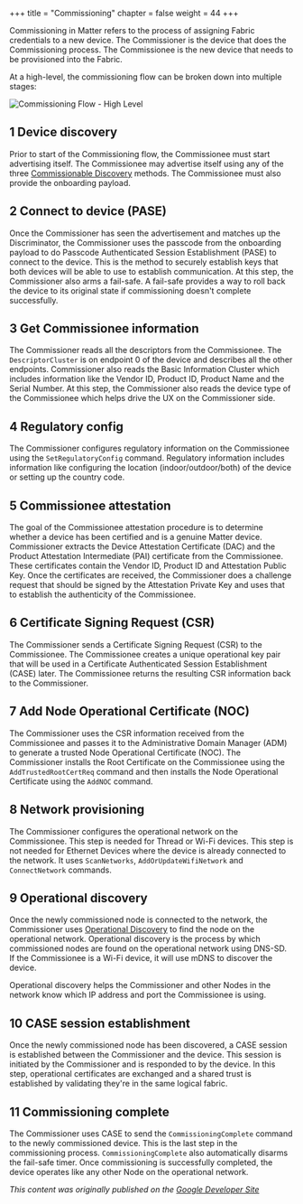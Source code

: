 +++
title = "Commissioning"
chapter = false
weight = 44
+++

Commissioning in Matter refers to the process of assigning Fabric credentials to a new device. The Commissioner is the device that does the Commissioning process. The Commissionee is the new device that needs to be provisioned into the Fabric.

At a high-level, the commissioning flow can be broken down into multiple stages:

![Commissioning Flow - High Level](/primer-commissioning.png)

## 1 Device discovery

Prior to start of the Commissioning flow, the Commissionee must start advertising itself. The Commissionee may advertise itself using any of the three [Commissionable Discovery](/howitworks/discovery/#commissionable-discovery) methods. The Commissionee must also provide the onboarding payload.

## 2 Connect to device (PASE)
Once the Commissioner has seen the advertisement and matches up the Discriminator, the Commissioner uses the passcode from the onboarding payload to do Passcode Authenticated Session Establishment (PASE) to connect to the device. This is the method to securely establish keys that both devices will be able to use to establish communication. At this step, the Commissioner also arms a fail-safe. A fail-safe provides a way to roll back the device to its original state if commissioning doesn't complete successfully.

## 3 Get Commissionee information
The Commissioner reads all the descriptors from the Commissionee. The `DescriptorCluster` is on endpoint 0 of the device and describes all the other endpoints. Commissioner also reads the Basic Information Cluster which includes information like the Vendor ID, Product ID, Product Name and the Serial Number. At this step, the Commissioner also reads the device type of the Commissionee which helps drive the UX on the Commissioner side.

## 4 Regulatory config
The Commissioner configures regulatory information on the Commissionee using the `SetRegulatoryConfig` command. Regulatory information includes information like configuring the location (indoor/outdoor/both) of the device or setting up the country code.

## 5 Commissionee attestation
The goal of the Commissionee attestation procedure is to determine whether a device has been certified and is a genuine Matter device. Commissioner extracts the Device Attestation Certificate (DAC) and the Product Attestation Intermediate (PAI) certificate from the Commissionee. These certificates contain the Vendor ID, Product ID and Attestation Public Key. Once the certificates are received, the Commissioner does a challenge request that should be signed by the Attestation Private Key and uses that to establish the authenticity of the Commissionee.

## 6 Certificate Signing Request (CSR)
The Commissioner sends a Certificate Signing Request (CSR) to the Commissionee. The Commissionee creates a unique operational key pair that will be used in a Certificate Authenticated Session Establishment (CASE) later. The Commissionee returns the resulting CSR information back to the Commissioner.

## 7 Add Node Operational Certificate (NOC)
The Commissioner uses the CSR information received from the Commissionee and passes it to the Administrative Domain Manager (ADM) to generate a trusted Node Operational Certificate (NOC). The Commissioner installs the Root Certificate on the Commissionee using the `AddTrustedRootCertReq` command and then installs the Node Operational Certificate using the `AddNOC` command.

## 8 Network provisioning
The Commissioner configures the operational network on the Commissionee. This step is needed for Thread or Wi-Fi devices. This step is not needed for Ethernet Devices where the device is already connected to the network. It uses `ScanNetworks`, `AddOrUpdateWifiNetwork` and `ConnectNetwork` commands.

## 9 Operational discovery
Once the newly commissioned node is connected to the network, the Commissioner uses [Operational Discovery](/howitworks/discovery/#operational-discovery) to find the node on the operational network. Operational discovery is the process by which commissioned nodes are found on the operational network using DNS-SD. If the Commissionee is a Wi-Fi device, it will use mDNS to discover the device.

Operational discovery helps the Commissioner and other Nodes in the network know which IP address and port the Commissionee is using.

## 10 CASE session establishment
Once the newly commissioned node has been discovered, a CASE session is established between the Commissioner and the device. This session is initiated by the Commissioner and is responded to by the device. In this step, operational certificates are exchanged and a shared trust is established by validating they're in the same logical fabric.

## 11 Commissioning complete
The Commissioner uses CASE to send the `CommissioningComplete` command to the newly commissioned device. This is the last step in the commissioning process. `CommissioningComplete` also automatically disarms the fail-safe timer. Once commissioning is successfully completed, the device operates like any other Node on the operational network.

_This content was originally published on the [Google Developer Site](https://developers.home.google.com/matter/primer)_